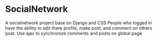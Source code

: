 # SocialNetwork
A socialnetwork project base on Django and CSS
People who logged in have the ability to edit 
there profile, make post, and comment on others 
post. Use ajax to synchronize comments and posts
on global page